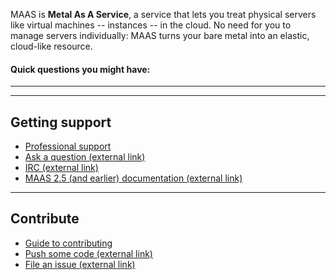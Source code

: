 <!-- deb-2-7-cli
||2.7|2.8|2.9|
|-----:|:-----:|:-----:|:-----:|
|Snap|[CLI](/t/maas-documentation/2838) ~ [UI](/t/maas-documentation/2839)|[CLI](/t/maas-documentation/2840) ~ [UI](/t/maas-documentation/25)|[CLI](/t/maas-documentation/2842) ~ [UI](/t/maas-documentation/2843)|
|Packages|CLI ~ [UI](/t/maas-documentation/2845)|[CLI](/t/maas-documentation/2846) ~ [UI](/t/maas-documentation/2847)|[CLI](/t/maas-documentation/2848) ~ [UI](/t/maas-documentation/2849)|
deb-2-7-cli -->

<!-- snap-2-7-cli
||2.7|2.8|2.9|
|-----:|:-----:|:-----:|:-----:|
|Snap|CLI ~ [UI](/t/maas-documentation/2839)|[CLI](/t/maas-documentation/2840) ~ [UI](/t/maas-documentation/25)|[CLI](/t/maas-documentation/2842) ~ [UI](/t/maas-documentation/2843)|
|Packages|[CLI](/t/maas-documentation/2844) ~ [UI](/t/maas-documentation/2845)|[CLI](/t/maas-documentation/2846) ~ [UI](/t/maas-documentation/2847)|[CLI](/t/maas-documentation/2848) ~ [UI](/t/maas-documentation/2849)|
snap-2-7-cli -->

<!-- snap-2-7-ui
|| 2.7 | 2.8 | 2.9|
|-----:|:-----:|:-----:|:-----:|
|Snap|[CLI](/t/maas-documentation/2838) ~ UI|[CLI](/t/maas-documentation/2840) ~ [UI](/t/maas-documentation/25)|[CLI](/t/maas-documentation/2842) ~ [UI](/t/maas-documentation/2843)|
|Packages|[CLI](/t/maas-documentation/2844) ~ [UI](/t/maas-documentation/2845)|[CLI](/t/maas-documentation/2846) ~ [UI](/t/maas-documentation/2847)|[CLI](/t/maas-documentation/2848) ~ [UI](/t/maas-documentation/2849)|
snap-2-7-ui -->

<!-- deb-2-7-ui
|| 2.7 | 2.8 | 2.9|
|-----:|:-----:|:-----:|:-----:|
|Snap|[CLI](maas-documentation/2838) ~ [UI](/t/maas-documentation/2839)|[CLI](/t/maas-documentation/2840) ~ [UI](/t/maas-documentation/25)|[CLI](/t/maas-documentation/2842) ~ [UI](/t/maas-documentation/2843)|
|Packages|[CLI](/t/maas-documentation/2844) ~ UI|[CLI](/t/maas-documentation/2846) ~ [UI](/t/maas-documentation/2847)|[CLI](/t/maas-documentation/2848) ~ [UI](/t/maas-documentation/2849)|
deb-2-7-ui -->

<!-- snap-2-8-cli
|| 2.7 | 2.8 | 2.9|
|-----:|:-----:|:-----:|:-----:|
|Snap|[CLI](/t/maas-documentation/2838) ~ [UI](/t/maas-documentation/2839) | CLI ~ [UI](/t/maas-documentation/25) |[CLI](/t/maas-documentation/2842) ~ [UI](/t/maas-documentation/2843) |
|Packages|[CLI](/t/maas-documentation/2844) ~ [UI](/t/maas-documentation/2845) |[CLI](/t/maas-documentation/2846) ~ [UI](/t/maas-documentation/2847) |[CLI](/t/maas-documentation/2848) ~ [UI](/t/maas-documentation/2849) |
snap-2-8-cli -->

<!-- snap-2-8-ui
|| 2.7 | 2.8 | 2.9|
|-----:|:-----:|:-----:|:-----:|
|Snap|[CLI](/t/maas-documentation/2838) ~ [UI](/t/maas-documentation/2839)|[CLI](/t/maas-documentation/2840) ~ UI|[CLI](/t/maas-documentation/2842) ~ [UI](/t/maas-documentation/2843)|
|Packages|[CLI](/t/maas-documentation/2844) ~ [UI](/t/maas-documentation/2845)|[CLI](/t/maas-documentation/2846) ~ [UI](/t/maas-documentation/2847)|[CLI](/t/maas-documentation/2848) ~ [UI](/t/maas-documentation/2849)|
snap-2-8-ui -->

<!-- deb-2-8-cli
|| 2.7 | 2.8 | 2.9|
|-----:|:-----:|:-----:|:-----:|
|Snap|[CLI](/t/maas-documentation/2838) ~ [UI](/t/maas-documentation/2839)|[CLI](/t/maas-documentation/2840) ~ [UI](/t/maas-documentation/25)|[CLI](/t/maas-documentation/2842) ~ [UI](/t/maas-documentation/2843)|
|Packages|[CLI](/t/maas-documentation/2844) ~ [UI](/t/maas-documentation/2845)|CLI ~  [UI](/t/maas-documentation/2847)|[CLI](/t/maas-documentation/2848) ~ [UI](/t/maas-documentation/2849)|
deb-2-8-cli -->

<!-- deb-2-8-ui
|| 2.7 | 2.8 | 2.9|
|-----:|:-----:|:-----:|:-----:|
|Snap|[CLI](/t/maas-documentation/2838) ~ [UI](/t/maas-documentation/2839)|[CLI](/t/maas-documentation/2840) ~ [UI](/t/maas-documentation/25)|[CLI](/t/maas-documentation/2842) ~ [UI](/t/maas-documentation/2843)|
|Packages|[CLI](/t/maas-documentation/2844) ~ [UI](/t/maas-documentation/2845)|[CLI](/t/maas-documentation/2846) ~ UI|[CLI](/t/maas-documentation/2848) ~ [UI](/t/maas-documentation/2849)|
deb-2-8-ui -->

<!-- snap-2-9-cli
|| 2.7 | 2.8 | 2.9|
|-----:|:-----:|:-----:|:-----:|
|Snap|[CLI](/t/maas-documentation/2838) ~ [UI](/t/maas-documentation/2839)|[CLI](/t/maas-documentation/2840) ~ [UI](/t/maas-documentation/25)|CLI ~  [UI](/t/maas-documentation/2843)|
|Packages|[CLI](/t/maas-documentation/2844) ~ [UI](/t/maas-documentation/2845)|[CLI](/t/maas-documentation/2846) ~ [UI](/t/maas-documentation/2847)|[CLI](/t/maas-documentation/2848) ~ [UI](/t/maas-documentation/2849)|
snap-2-9-cli -->

<!-- snap-2-9-ui
|| 2.7 | 2.8 | 2.9|
|-----:|:-----:|:-----:|:-----:|
|Snap|[CLI](/t/maas-documentation/2838) ~ [UI](/t/maas-documentation/2839)|[CLI](/t/maas-documentation/2840) ~ [UI](/t/maas-documentation/25)|[CLI](/t/maas-documentation/2842) ~ UI|
|Packages|[CLI](/t/maas-documentation/2844) ~ [UI](/t/maas-documentation/2845)|[CLI](/t/maas-documentation/2846) ~ [UI](/t/maas-documentation/2847)|[CLI](/t/maas-documentation/2848) ~ [UI](/t/maas-documentation/2849)|
snap-2-9-ui -->

<!-- deb-2-9-cli
|| 2.7 | 2.8 | 2.9|
|-----:|:-----:|:-----:|:-----:|
|Snap|[CLI](/t/maas-documentation/2838) ~ [UI](/t/maas-documentation/2839)|[CLI](/t/maas-documentation/2840) ~ [UI](/t/maas-documentation/25)|[CLI](/t/maas-documentation/2842) ~ [UI](/t/maas-documentation/2843)|
|Packages|[CLI](/t/maas-documentation/2844) ~ [UI](/t/maas-documentation/2845)|[CLI](/t/maas-documentation/2846) ~ [UI](/t/maas-documentation/2847)|CLI ~  [UI](/t/maas-documentation/2849)|
deb-2-9-cli -->

<!-- deb-2-9-ui
|| 2.7 | 2.8 | 2.9|
|-----:|:-----:|:-----:|:-----:|
|Snap|[CLI](/t/maas-documentation/2838) ~ [UI](/t/maas-documentation/2839)|[CLI](/t/maas-documentation/2840) ~ [UI](/t/maas-documentation/25)|[CLI](/t/maas-documentation/2842) ~ [UI](/t/maas-documentation/2843)|
|Packages|[CLI](/t/maas-documentation/2844) ~ [UI](/t/maas-documentation/2845)|[CLI](/t/maas-documentation/2846) ~ [UI](/t/maas-documentation/2847)|[CLI](/t/maas-documentation/2848) ~ UI|
deb-2-9-ui -->

MAAS is **Metal As A Service**, a service that lets you treat physical servers like virtual machines -- instances -- in the cloud.  No need for you to manage servers individually: MAAS turns your bare metal into an elastic, cloud-like resource.

#### Quick questions you might have:

<!-- deb-2-7-ui
* [What is MAAS -- and what does it really do for me?](/t/about-maas/2269)
* [Can you show me an example data centre using MAAS?](/t/give-me-an-example-of-maas/2653)
* [How does MAAS work -- in detail?](/t/about-maas/2269#heading--how-maas-works)
* [What concepts might I need to understand before starting?](/t/concepts-and-terms/785)
* [Can I just install it and try it for myself?](/t/explore-maas/2641)
deb-2-7-ui -->

<!-- snap-2-7-ui
* [What is MAAS -- and what does it really do for me?](/t/about-maas/2263)
* [Can you show me an example data centre using MAAS?](/t/give-me-an-example-of-maas/2647)
* [How does MAAS work -- in detail?](/t/about-maas/2263#heading--how-maas-works)
* [What concepts might I need to understand before starting?](/t/concepts-and-terms/785)
* [Can I just install it and try it for myself?](/t/explore-maas/2635)
snap-2-7-ui -->

<!-- deb-2-8-ui
* [What is MAAS -- and what does it really do for me?](/t/about-maas/2271)
* [Can you show me an example data centre using MAAS?](/t/give-me-an-example-of-maas/2655)
* [How does MAAS work -- in detail?](/tabout-maas/2271#heading--how-maas-works)
* [What concepts might I need to understand before starting?](/t/concepts-and-terms/785)
* [Can I just install it and try it for myself?](/t/explore-maas/2643)
deb-2-8-ui -->

<!-- snap-2-8-ui
* [What is MAAS -- and what does it really do for me?](/t/about-maas/2265)
* [Can you show me an example data centre using MAAS?](/t/give-me-an-example-of-maas/2649)
* [How does MAAS work -- in detail?](/t/about-maas/2265#heading--how-maas-works)
* [What concepts might I need to understand before starting?](/t/concepts-and-terms/785)
* [Can I just install it and try it for myself?](/t/explore-maas/2637)
snap-2-8-ui -->

<!-- deb-2-9-ui
* [What is MAAS -- and what does it really do for me?](/t/about-maas/2273)
* [Can you show me an example data centre using MAAS?](/t/give-me-an-example-of-maas/2657)
* [How does MAAS work -- in detail?](/t/about-maas/2273#heading--how-maas-works)
* [What concepts might I need to understand before starting?](/t/concepts-and-terms/785)
* [Can I just install it and try it for myself?](/t/explore-maas/2645)
deb-2-9-ui -->

<!-- snap-2-9-ui
* [What is MAAS -- and what does it really do for me?](/t/about-maas/2267)
* [Can you show me an example data centre using MAAS?](/t/give-me-an-example-of-maas/2651)
* [How does MAAS work -- in detail?](/t/about-maas/2267#heading--how-maas-works)
* [What concepts might I need to understand before starting?](/t/concepts-and-terms/785)
* [Can I just install it and try it for myself?](/t/explore-maas/2639)
snap-2-9-ui -->

<!-- deb-2-7-cli
* [What is MAAS -- and what does it really do for me?](/t/about-maas/2268)
* [Can you show me an example data centre using MAAS?](/t/give-me-an-example-of-maas/2652)
* [How does MAAS work -- in detail?](/t/about-maas/2268#heading--how-maas-works)
* [What concepts might I need to understand before starting?](/t/concepts-and-terms/785)
* [Can I just install it and try it for myself?](/t/explore-maas/2640)
deb-2-7-cli -->

<!-- snap-2-7-cli
* [What is MAAS -- and what does it really do for me?](/t/about-maas/2262)
* [Can you show me an example data centre using MAAS?](/t/give-me-an-example-of-maas/2646)
* [How does MAAS work -- in detail?](/t/about-maas/2262#heading--how-maas-works)
* [What concepts might I need to understand before starting?](/t/concepts-and-terms/785)
* [Can I just install it and try it for myself?](/t/explore-maas/2634)
snap-2-7-cli -->

<!-- deb-2-8-cli
* [What is MAAS -- and what does it really do for me?](/t/about-maas/2270)
* [Can you show me an example data centre using MAAS?](/t/give-me-an-example-of-maas/2654)
* [How does MAAS work -- in detail?](/t/about-maas/2270#heading--how-maas-works)
* [What concepts might I need to understand before starting?](/t/concepts-and-terms/785)
* [Can I just install it and try it for myself?](/t/explore-maas/2642)
deb-2-8-cli -->

<!-- snap-2-8-cli
* [What is MAAS -- and what does it really do for me?](/t/about-maas/2264)
* [Can you show me an example data centre using MAAS?](/t/give-me-an-example-of-maas/2648)
* [How does MAAS work -- in detail?](/t/about-maas/2264#heading--how-maas-works)
* [What concepts might I need to understand before starting?](/t/concepts-and-terms/785)
* [Can I just install it and try it for myself?](/t/explore-maas/2636)
snap-2-8-cli -->

<!-- deb-2-9-cli
* [What is MAAS -- and what does it really do for me?](/t/about-maas/2272)
* [Can you show me an example data centre using MAAS?](/t/give-me-an-example-of-maas/2656)
* [How does MAAS work -- in detail?](/t/about-maas/2272#heading--how-maas-works)
* [What concepts might I need to understand before starting?](/t/concepts-and-terms/785)
* [Can I just install it and try it for myself?](/t/explore-maas/2644)
deb-2-9-cli -->

<!-- snap-2-9-cli
* [What is MAAS -- and what does it really do for me?](/t/about-maas/2266)
* [Can you show me an example data centre using MAAS?](/t/give-me-an-example-of-maas/2650)
* [How does MAAS work -- in detail?](/t/about-maas/2266#heading--how-maas-works)
* [What concepts might I need to understand before starting?](/t/concepts-and-terms/785)
* [Can I just install it and try it for myself?](/t/explore-maas/2638)
snap-2-9-cli -->

<!-- deb-2-7-ui
<a href="https://discourse.maas.io/uploads/default/original/1X/18456dbd3fbfec14eddd044816fd0719692282da.jpeg" target = "_blank"><img src="https://discourse.maas.io/uploads/default/original/1X/18456dbd3fbfec14eddd044816fd0719692282da.jpeg"></a>

*Part of the machine list from [Metaphorical General Hospital](/t/give-me-an-example-of-maas/2653), our example data centre.*
 deb-2-7-ui -->

<!-- deb-2-8-ui
<a href="https://discourse.maas.io/uploads/default/original/1X/18456dbd3fbfec14eddd044816fd0719692282da.jpeg" target = "_blank"><img src="https://discourse.maas.io/uploads/default/original/1X/18456dbd3fbfec14eddd044816fd0719692282da.jpeg"></a>

*Part of the machine list from [Metaphorical General Hospital](/t/give-me-an-example-of-maas/2655), our example data centre.*
 deb-2-8-ui -->

<!-- deb-2-9-ui
<a href="https://discourse.maas.io/uploads/default/original/1X/18456dbd3fbfec14eddd044816fd0719692282da.jpeg" target = "_blank"><img src="https://discourse.maas.io/uploads/default/original/1X/18456dbd3fbfec14eddd044816fd0719692282da.jpeg"></a>

*Part of the machine list from [Metaphorical General Hospital](/t/give-me-an-example-of-maas/2657), our example data centre.*
 deb-2-9-ui -->

<!-- snap-2-7-ui
<a href="https://discourse.maas.io/uploads/default/original/1X/18456dbd3fbfec14eddd044816fd0719692282da.jpeg" target = "_blank"><img src="https://discourse.maas.io/uploads/default/original/1X/18456dbd3fbfec14eddd044816fd0719692282da.jpeg"></a>

*Part of the machine list from [Metaphorical General Hospital](/t/give-me-an-example-of-maas/2647), our example data centre.*
 snap-2-7-ui -->

<!-- pre-rad
<a href="https://discourse.maas.io/uploads/default/original/1X/18456dbd3fbfec14eddd044816fd0719692282da.jpeg" target = "_blank"><img src="https://discourse.maas.io/uploads/default/original/1X/18456dbd3fbfec14eddd044816fd0719692282da.jpeg"></a>

*Part of the machine list from [Metaphorical General Hospital](/t/give-me-an-example-of-maas/1314), our example data centre.*
 pre-rad -->

<!-- snap-2-8-ui
<a href="https://discourse.maas.io/uploads/default/original/1X/18456dbd3fbfec14eddd044816fd0719692282da.jpeg" target = "_blank"><img src="https://discourse.maas.io/uploads/default/original/1X/18456dbd3fbfec14eddd044816fd0719692282da.jpeg"></a>

*Part of the machine list from [Metaphorical General Hospital](/t/give-me-an-example-of-maas/2649), our example data centre.*
snap-2-8-ui -->

<!-- snap-2-9-ui
<a href="https://discourse.maas.io/uploads/default/original/1X/18456dbd3fbfec14eddd044816fd0719692282da.jpeg" target = "_blank"><img src="https://discourse.maas.io/uploads/default/original/1X/18456dbd3fbfec14eddd044816fd0719692282da.jpeg"></a>

*Part of the machine list from [Metaphorical General Hospital](/t/give-me-an-example-of-maas/2651), our example data centre.*
 snap-2-9-ui -->

<!-- deb-2-7-cli 
<a href="https://discourse.maas.io/uploads/default/original/1X/a496ac76977909f3403160ca96a1bb7224e785f5.jpeg" target = "_blank"><img src="https://discourse.maas.io/uploads/default/original/1X/a496ac76977909f3403160ca96a1bb7224e785f5.jpeg">
</a>

*Part of the machine list from [Metaphorical General Hospital](/t/give-me-an-example-of-maas/2652), our example data centre, generated with the [basic machine list](/t/the-cli-cookbook/2218#heading--basic-machine-list) recipe in our [CLI cookbook](/t/the-cli-cookbook/2218).*
 deb-2-7-cli -->

<!-- deb-2-8-cli
<a href="https://discourse.maas.io/uploads/default/original/1X/a496ac76977909f3403160ca96a1bb7224e785f5.jpeg" target = "_blank"><img src="https://discourse.maas.io/uploads/default/original/1X/a496ac76977909f3403160ca96a1bb7224e785f5.jpeg">
</a>

*Part of the machine list from [Metaphorical General Hospital](/t/give-me-an-example-of-maas/2654), our example data centre, generated with the [basic machine list](/t/the-cli-cookbook/2218#heading--basic-machine-list) recipe in our [CLI cookbook](/t/the-cli-cookbook/2218).*
 deb-2-8-cli -->

<!-- deb-2-9-cli 
<a href="https://discourse.maas.io/uploads/default/original/1X/a496ac76977909f3403160ca96a1bb7224e785f5.jpeg" target = "_blank"><img src="https://discourse.maas.io/uploads/default/original/1X/a496ac76977909f3403160ca96a1bb7224e785f5.jpeg">
</a>

*Part of the machine list from [Metaphorical General Hospital](/t/give-me-an-example-of-maas/2656), our example data centre, generated with the [basic machine list](/t/the-cli-cookbook/2218#heading--basic-machine-list) recipe in our [CLI cookbook](/t/the-cli-cookbook/2218).*
 deb-2-9-cli -->

<!-- snap-2-7-cli
<a href="https://discourse.maas.io/uploads/default/original/1X/a496ac76977909f3403160ca96a1bb7224e785f5.jpeg" target = "_blank"><img src="https://discourse.maas.io/uploads/default/original/1X/a496ac76977909f3403160ca96a1bb7224e785f5.jpeg">
</a>

*Part of the machine list from [Metaphorical General Hospital](/t/give-me-an-example-of-maas/2646), our example data centre, generated with the [basic machine list](/t/the-cli-cookbook/2218#heading--basic-machine-list) recipe in our [CLI cookbook](/t/the-cli-cookbook/2218).*
 snap-2-7-cli -->

<!-- snap-2-8-cli 
<a href="https://discourse.maas.io/uploads/default/original/1X/a496ac76977909f3403160ca96a1bb7224e785f5.jpeg" target = "_blank"><img src="https://discourse.maas.io/uploads/default/original/1X/a496ac76977909f3403160ca96a1bb7224e785f5.jpeg">
</a>

*Part of the machine list from [Metaphorical General Hospital](/t/give-me-an-example-of-maas/2648), our example data centre, generated with the [basic-machine-list](/t/the-cli-cookbook/2218#heading--basic-machine-list) recipe in our [CLI cookbook](/t/the-cli-cookbook/2218).*
 snap-2-8-cli -->

<!-- snap-2-9-cli
<a href="https://discourse.maas.io/uploads/default/original/1X/a496ac76977909f3403160ca96a1bb7224e785f5.jpeg" target = "_blank"><img src="https://discourse.maas.io/uploads/default/original/1X/a496ac76977909f3403160ca96a1bb7224e785f5.jpeg">
</a>

*Part of the machine list from [Metaphorical General Hospital](/t/give-me-an-example-of-maas/2650), our example data centre, generated with the [basic machine list](/t/the-cli-cookbook/2218#heading--basic-machine-list) recipe in our [CLI cookbook](/t/the-cli-cookbook/2218).*
 snap-2-9-cli -->

---

<!-- deb-2-8-cli deb-2-8-ui snap-2-8-cli snap-2-8-ui
<h2 id="heading--whats-new">New version of MAAS</h2>

- [What's new in 2.8](https://discourse.maas.io/t/whats-new-in-maas-2-8/1655)
deb-2-8-cli deb-2-8-ui snap-2-8-cli snap-2-8-ui -->

<!-- deb-2-7-cli deb-2-7-ui snap-2-7-cli snap-2-7-uil
<h2 id="heading--whats-new">New version of MAAS</h2>

- [What's new in 2.7](https://discourse.maas.io/t/whats-new-in-maas-2-7/1306)
deb-2-7-cli deb-2-7-ui snap-2-7-cli snap-2-7-ui -->

<!-- deb-2-9-cli deb-2-9-ui snap-2-9-cli snap-2-9-ui
<h2 id="heading--whats-new">BETA version of MAAS</h2>

- What's new in 2.9 (Beta4)
deb-2-9-cli deb-2-9-ui snap-2-9-cli snap-2-9-ui -->

---

<h2 id="heading--getting-support">Getting support</h2>

- [Professional support](https://maas.io/contact-us)
- [Ask a question (external link)](http://askubuntu.com/questions/tagged/maas)
- [IRC (external link)](http://webchat.freenode.net/?channels=maas)
- [MAAS 2.5 (and earlier) documentation (external link)](https://old-docs.maas.io/2.5/en/)

---

<h2 id="heading--contribute">Contribute</h2>

- [Guide to contributing](/t/writing-guide/747)
- [Push some code (external link)](https://launchpad.net/maas)
- [File an issue (external link)](https://bugs.launchpad.net/maas/+filebug)

